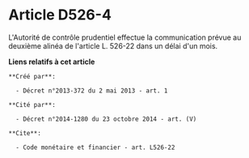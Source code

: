 # Article D526-4

L'Autorité de contrôle prudentiel effectue la communication prévue au deuxième alinéa de l'article L. 526-22 dans un délai
d'un mois.

**Liens relatifs à cet article**

	**Créé par**:

	  - Décret n°2013-372 du 2 mai 2013 - art. 1

	**Cité par**:

	  - Décret n°2014-1280 du 23 octobre 2014 - art. (V)

	**Cite**:

	  - Code monétaire et financier - art. L526-22
